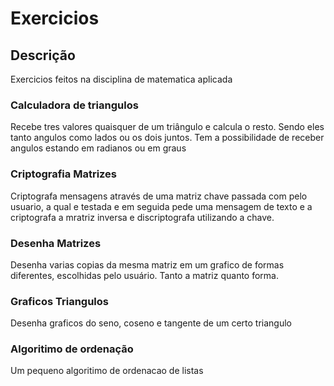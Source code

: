 # Exercicios

## Descrição 

Exercicios feitos na disciplina de matematica aplicada

### Calculadora de triangulos

Recebe tres valores quaisquer de um triângulo e calcula o resto. 
Sendo eles tanto angulos como lados ou os dois juntos. 
Tem a possibilidade de receber angulos estando em radianos ou em graus

### Criptografia Matrizes

Criptografa mensagens através de uma matriz chave passada com pelo usuario,
a qual e testada e em seguida pede uma mensagem de texto e a criptografa
a mratriz inversa e discriptografa utilizando a chave.

### Desenha Matrizes

Desenha varias copias da mesma matriz em um grafico de formas diferentes,
escolhidas pelo usuário. Tanto a matriz quanto forma.

### Graficos Triangulos

Desenha graficos do seno, coseno e tangente de um certo triangulo

### Algoritimo de ordenação

Um pequeno algoritimo de ordenacao de listas
